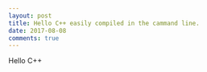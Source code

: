 ```yaml
---
layout: post
title: Hello C++ easily compiled in the cammand line.
date: 2017-08-08
comments: true
---
```


Hello C++
